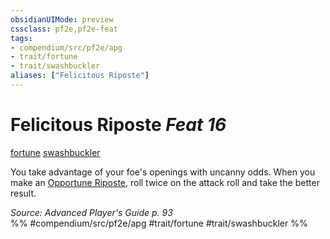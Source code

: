 ```yaml
---
obsidianUIMode: preview
cssclass: pf2e,pf2e-feat
tags:
- compendium/src/pf2e/apg
- trait/fortune
- trait/swashbuckler
aliases: ["Felicitous Riposte"]
---
```

# Felicitous Riposte  *Feat 16*  
[fortune](../../rules/traits/fortune.md)  [swashbuckler](../../rules/traits/swashbuckler-apg.md)  


You take advantage of your foe's openings with uncanny odds. When you make an [Opportune Riposte](../../rules/actions/opportune-riposte-apg.md), roll twice on the attack roll and take the better result.

*Source: Advanced Player's Guide p. 93*  
%% #compendium/src/pf2e/apg #trait/fortune #trait/swashbuckler %%